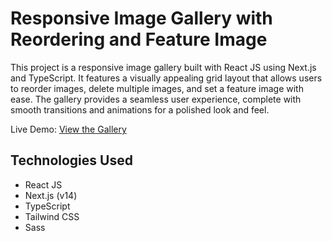 # Responsive Image Gallery with Reordering and Feature Image

This project is a responsive image gallery built with React JS using Next.js and TypeScript. It features a visually appealing grid layout that allows users to reorder images, delete multiple images, and set a feature image with ease. The gallery provides a seamless user experience, complete with smooth transitions and animations for a polished look and feel.

Live Demo: [View the Gallery](https://image-drag-ollyo.netlify.app/)

## Technologies Used

- React JS
- Next.js (v14)
- TypeScript
- Tailwind CSS
- Sass
